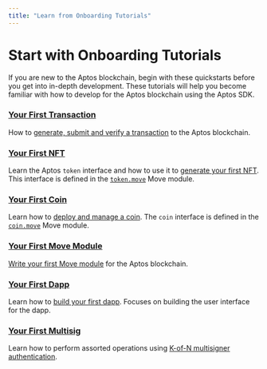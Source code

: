 ```yaml
---
title: "Learn from Onboarding Tutorials"
---
```


# Start with Onboarding Tutorials

If you are new to the Aptos blockchain, begin with these quickstarts before you get into in-depth development. These tutorials will help you become familiar with how to develop for the Aptos blockchain using the Aptos SDK.

### [Your First Transaction](first-transaction.md)

How to [generate, submit and verify a transaction](first-transaction.md) to the Aptos blockchain.

### [Your First NFT](your-first-nft.md)

Learn the Aptos `token` interface and how to use it to [generate your first NFT](your-first-nft.md). This interface is defined in the [`token.move`](https://github.com/aptos-labs/aptos-core/blob/main/aptos-move/framework/aptos-token/sources/token.move) Move module.

### [Your First Coin](first-coin.md)

Learn how to [deploy and manage a coin](first-coin.md). The `coin` interface is defined in the [`coin.move`](https://github.com/aptos-labs/aptos-core/blob/main/aptos-move/framework/aptos-framework/sources/coin.move) Move module.

### [Your First Move Module](first-move-module.md)

[Write your first Move module](first-move-module.md) for the Aptos blockchain.

### [Your First Dapp](first-dapp.md)

Learn how to [build your first dapp](first-dapp.md). Focuses on building the user interface for the dapp.

### [Your First Multisig](first-multisig.md)

Learn how to perform assorted operations using [K-of-N multisigner authentication](../concepts/accounts.md#multi-signer-authentication).
